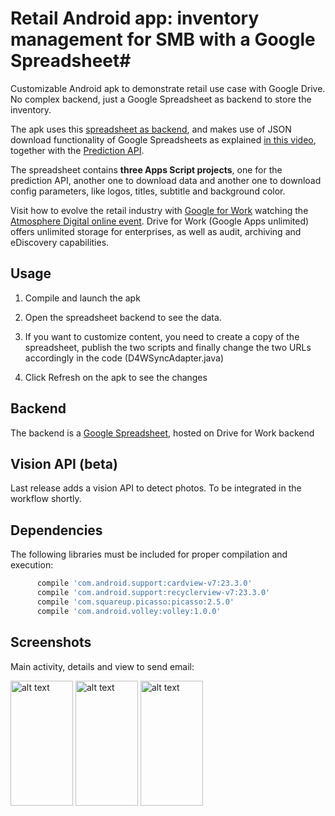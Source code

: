 # Retail Android app: inventory management for SMB with a Google Spreadsheet#
Customizable Android apk to demonstrate retail use case with Google Drive.
No complex backend, just a Google Spreadsheet as backend to store the inventory.

The apk uses this [spreadsheet as backend](https://docs.google.com/spreadsheets/d/1zQMzthur_TkahfG-8-vBWQgXJVxdT9UnhHJavRJAHhI/edit?usp=sharing), and makes use of JSON download functionality of Google Spreadsheets as explained [in this video](https://www.youtube.com/watch?v=RSgMEtRl0sw), together with the [Prediction API](https://developers.google.com/apps-script/advanced/prediction). 

The spreadsheet contains **three Apps Script projects**, one for the prediction API, another one to download data and another one to download config parameters, like logos, titles, subtitle and background color.

Visit how to evolve the retail industry with [Google for Work](https://apps.google.com/driveforwork/) watching the [Atmosphere Digital online event](https://atmosphere.withgoogle.com/live/atmosphere-retail-2016-april-amer).
Drive for Work (Google Apps unlimited) offers unlimited storage for enterprises, as well as audit, archiving and eDiscovery capabilities.


## Usage

1) Compile and launch the apk

2) Open the spreadsheet backend to see the data.

3) If you want to customize content, you need to create a copy of the spreadsheet, publish the two scripts and finally change the two URLs accordingly in the code
(D4WSyncAdapter.java)

4) Click Refresh on the apk to see the changes

## Backend

The backend is a [Google Spreadsheet](https://docs.google.com/spreadsheets/d/1zQMzthur_TkahfG-8-vBWQgXJVxdT9UnhHJavRJAHhI/edit?usp=sharing), hosted on Drive for Work backend


## Vision API (beta)

Last release adds a vision API to detect photos. To be integrated in the workflow shortly.

## Dependencies

The following libraries must be included for proper compilation and execution:

```groovy  
      compile 'com.android.support:cardview-v7:23.3.0'
      compile 'com.android.support:recyclerview-v7:23.3.0'
      compile 'com.squareup.picasso:picasso:2.5.0'
      compile 'com.android.volley:volley:1.0.0'
```


## Screenshots

Main activity, details and view to send email:


<img src="https://raw.githubusercontent.com/rafaelsf80/d4wRetail/master/screenshots/main.png" alt="alt text" width="100" height="200">
<img src="https://raw.githubusercontent.com/rafaelsf80/d4wRetail/master/screenshots/details.png" alt="alt text" width="100" height="200">
<img src="https://raw.githubusercontent.com/rafaelsf80/d4wRetail/master/screenshots/survey.png" alt="alt text" width="100" height="200">

